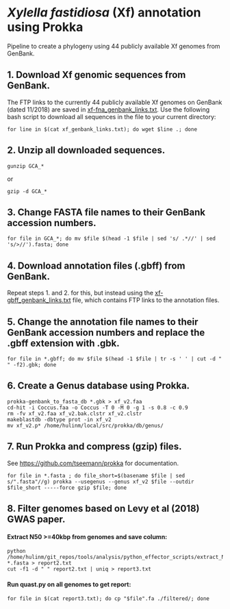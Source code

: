 # *Xylella fastidiosa* (Xf) annotation using Prokka
Pipeline to create a phylogeny using 44 publicly available Xf genomes from GenBank.
## 1. Download Xf genomic sequences from GenBank.
The FTP links to the currently 44 publicly available Xf genomes on GenBank (dated 11/2018) are saved in [xf-fna_genbank_links.txt](https://github.com/mirloupa/xf_phylogeny/blob/master/xf-fna_genbank_links.txt). Use the following bash script to download all sequences in the file to your current directory:
```
for line in $(cat xf_genbank_links.txt); do wget $line .; done
```
## 2. Unzip all downloaded sequences.
```
gunzip GCA_*
```
or
```
gzip -d GCA_*
```
## 3. Change FASTA file names to their GenBank accession numbers.
```
for file in GCA_*; do mv $file $(head -1 $file | sed 's/ .*//' | sed 's/>//').fasta; done
```
## 4. Download annotation files (.gbff) from GenBank.
Repeat steps 1. and 2. for this, but instead using the [xf-gbff_genbank_links.txt](https://github.com/mirloupa/xf_phylogeny/blob/master/xf-gbff_genbank_links.txt) file, which contains FTP links to the annotation files.
## 5. Change the annotation file names to their GenBank accession numbers and replace the .gbff extension with .gbk.
```
for file in *.gbff; do mv $file $(head -1 $file | tr -s ' ' | cut -d " " -f2).gbk; done
```
## 6. Create a Genus database using Prokka.
```
prokka-genbank_to_fasta_db *.gbk > xf_v2.faa
cd-hit -i Coccus.faa -o Coccus -T 0 -M 0 -g 1 -s 0.8 -c 0.9
rm -fv xf_v2.faa xf_v2.bak.clstr xf_v2.clstr
makeblastdb -dbtype prot -in xf_v2
mv xf_v2.p* /home/hulinm/local/src/prokka/db/genus/
```
## 7. Run Prokka and compress (gzip) files.
See https://github.com/tseemann/prokka for documentation.
```
for file in *.fasta ; do file_short=$(basename $file | sed s/".fasta"//g) prokka --usegenus --genus xf_v2 $file --outdir $file_short -----force gzip $file; done
```
## 8. Filter genomes based on Levy et al (2018) GWAS paper.
#### Extract N50 >=40kbp from genomes and save column:
```
python /home/hulinm/git_repos/tools/analysis/python_effector_scripts/extract_N50filtered_genomes.py *.fasta > report2.txt
cut -f1 -d " " report2.txt | uniq > report3.txt 
```

#### Run quast.py on all genomes to get report:
```
for file in $(cat report3.txt); do cp "$file".fa ./filtered/; done
```
